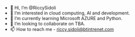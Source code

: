 - 👋 Hi, I’m @RiccySidoli
- 👀 I’m interested in cloud computing, AI and development.
- 🌱 I’m currently learning Microsoft AZURE and Python.
- 💞️ I’m looking to collaborate on TBA.
- 📫 How to reach me - riccy.sidoli@btintrenet.com

<!---
RiccySidoli/RiccySidoli is a ✨ special ✨ repository because its `README.md` (this file) appears on your GitHub profile.
You can click the Preview link to take a look at your changes.
--->
